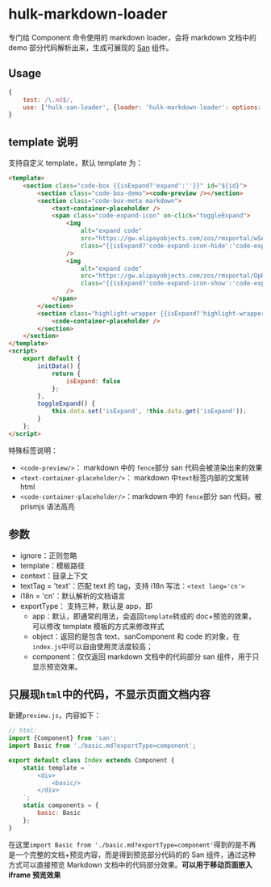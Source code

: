 # hulk-markdown-loader

专门给 Component 命令使用的 markdown loader，会将 markdown 文档中的 demo 部分代码解析出来，生成可展现的 [San](https://baidu.github.io/san/) 组件。

## Usage

```js
{
    test: /\.md$/,
    use: ['hulk-san-loader', {loader: 'hulk-markdown-loader': options: {template: 'path.template'}}]
}
```

## template 说明

支持自定义 template，默认 template 为：

```html
<template>
    <section class="code-box {{isExpand?'expand':''}}" id="${id}">
        <section class="code-box-demo"><code-preview /></section>
        <section class="code-box-meta markdown">
            <text-container-placeholder />
            <span class="code-expand-icon" on-click="toggleExpand">
                <img
                    alt="expand code"
                    src="https://gw.alipayobjects.com/zos/rmsportal/wSAkBuJFbdxsosKKpqyq.svg"
                    class="{{isExpand?'code-expand-icon-hide':'code-expand-icon-show'}}"
                />
                <img
                    alt="expand code"
                    src="https://gw.alipayobjects.com/zos/rmsportal/OpROPHYqWmrMDBFMZtKF.svg"
                    class="{{isExpand?'code-expand-icon-show':'code-expand-icon-hide'}}"
                />
            </span>
        </section>
        <section class="highlight-wrapper {{isExpand?'highlight-wrapper-expand':''}}">
            <code-container-placeholder />
        </section>
    </section>
</template>
<script>
    export default {
        initData() {
            return {
                isExpand: false
            };
        },
        toggleExpand() {
            this.data.set('isExpand', !this.data.get('isExpand'));
        }
    };
</script>
```

特殊标签说明：

-   `<code-preview/>`： markdown 中的 `fence`部分 san 代码会被渲染出来的效果
-   `<text-container-placeholder/>`： markdown 中`text`标签内部的文案转 html
-   `<code-container-placeholder/>`：markdown 中的 `fence`部分 san 代码，被 prismjs 语法高亮

## 参数

-   ignore：正则忽略
-   template：模板路径
-   context：目录上下文
-   textTag = 'text'：匹配 text 的 tag，支持 i18n 写法：`<text lang='cn'>`
-   i18n = 'cn'：默认解析的文档语言
-   exportType： 支持三种，默认是 app，即
    -   app：默认，即通常的用法，会返回`template`转成的 doc+预览的效果，可以修改 template 模板的方式来修改样式
    -   object：返回的是包含 text、sanComponent 和 code 的对象，在`index.js`中可以自由使用灵活度较高；
    -   component：仅仅返回 markdown 文档中的代码部分 san 组件，用于只显示预览效果。

## 只展现`html`中的代码，不显示页面文档内容

新建`preview.js`，内容如下：

```js
// html:
import {Component} from 'san';
import Basic from './basic.md?exportType=component';

export default class Index extends Component {
    static template = `
        <div>
            <basic/>
        </div>
    `;
    static components = {
        basic: Basic
    };
}
```

在这里`import Basic from './basic.md?exportType=component'`得到的是不再是一个完整的文档+预览内容，而是得到预览部分代码的的 San 组件，通过这种方式可以直接预览 Markdown 文档中的代码部分效果。**可以用于移动页面嵌入 iframe 预览效果**

